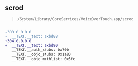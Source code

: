 ## scrod

> `/System/Library/CoreServices/VoiceOverTouch.app/scrod`

```diff

-303.0.0.0.0
-  __TEXT.__text: 0xbd88
+304.0.0.0.0
+  __TEXT.__text: 0xbd90
   __TEXT.__auth_stubs: 0x700
   __TEXT.__objc_stubs: 0x1a80
   __TEXT.__objc_methlist: 0x5fc

```
